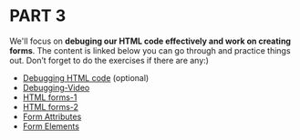 # PART 3

We'll focus on **debuging our HTML code effectively and work on creating forms**. The content is linked below you can go through and practice things out. Don’t forget to do the exercises if there are any:)

* [Debugging HTML code](https://drive.google.com/drive/folders/1kKrTNk5SNjVutOOS5yJ4fCVnqmKJM6dt?usp=sharing) (optional)
* [Debugging-Video](https://drive.google.com/file/d/1QW7Ho6v6V4BcZyYx9DiQdwXcDF0hHsOD/view?usp=sharing)
* [HTML forms-1](https://www.w3schools.com/html/html_forms.asp)
* [HTML forms-2](https://www.tutorialspoint.com/html/html_forms.htm)
* [Form Attributes](https://www.w3schools.com/html/html_forms_attributes.asp)
* [Form Elements](https://www.w3schools.com/html/html_form_elements.asp)

